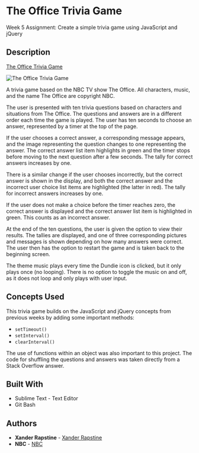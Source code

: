 # The Office Trivia Game

Week 5 Assignment: Create a simple trivia game using JavaScript and jQuery

## Description

[The Office Trivia Game](https://xandromus.github.io/triviagame/)

![The Office Trivia Game](https://xandromus.github.io/responsive-portfolio/assets/images/office.png)

A trivia game based on the NBC TV show The Office. All characters, music, and the name The Office are copyright NBC.

The user is presented with ten trivia questions based on characters and situations from The Office. The questions and answers are in a different order each time the game is played. The user has ten seconds to choose an answer, represented by a timer at the top of the page.

If the user chooses a correct answer, a corresponding message appears, and the image representing the question changes to one representing the answer. The correct answer list item highlights in green and the timer stops before moving to the next question after a few seconds. The tally for correct answers increases by one.

There is a similar change if the user chooses incorrectly, but the correct answer is shown in the display, and both the correct answer and the incorrect user choice list items are highlighted (the latter in red). The tally for incorrect answers increases by one.

If the user does not make a choice before the timer reaches zero, the correct answer is displayed and the correct answer list item is highlighted in green. This counts as an incorrect answer.

At the end of the ten questions, the user is given the option to view their results. The tallies are displayed, and one of three corresponding pictures and messages is shown depending on how many answers were correct. The user then has the option to restart the game and is taken back to the beginning screen.

The theme music plays every time the Dundie icon is clicked, but it only plays once (no looping). There is no option to toggle the music on and off, as it does not loop and only plays with user input.

## Concepts Used

This trivia game builds on the JavaScript and jQuery concepts from previous weeks by adding some important methods:

- `setTimeout()`
- `setInterval()`
- `clearInterval()`

The use of functions within an object was also important to this project. The code for shuffling the questions and answers was taken directly from a Stack Overflow answer.

## Built With

- Sublime Text - Text Editor
- Git Bash

## Authors

- **Xander Rapstine** - [Xander Rapstine](https://github.com/Xandromus)
- **NBC** - [NBC](https://www.nbc.com/)